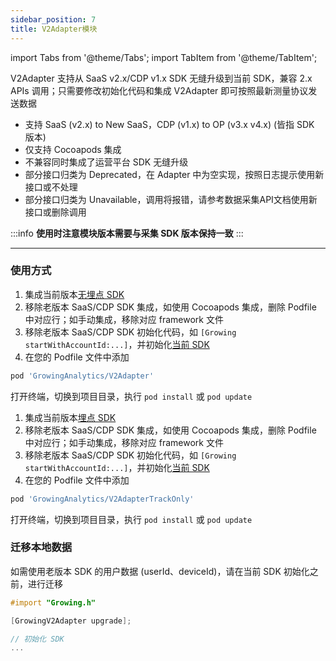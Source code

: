```yaml
---
sidebar_position: 7
title: V2Adapter模块
---
```

import Tabs from '@theme/Tabs';
import TabItem from '@theme/TabItem';

V2Adapter 支持从 SaaS v2.x/CDP v1.x SDK 无缝升级到当前 SDK，兼容 2.x APIs 调用；只需要修改初始化代码和集成 V2Adapter 即可按照最新测量协议发送数据

- 支持 SaaS (v2.x) to New SaaS，CDP (v1.x) to OP (v3.x v4.x) (皆指 SDK 版本)
- 仅支持 Cocoapods 集成
- 不兼容同时集成了运营平台 SDK 无缝升级
- 部分接口归类为 Deprecated，在 Adapter 中为空实现，按照日志提示使用新接口或不处理
- 部分接口归类为 Unavailable，调用将报错，请参考数据采集API文档使用新接口或删除调用

:::info
**使用时注意模块版本需要与采集 SDK 版本保持一致**
:::

--------

### 使用方式

<Tabs>
  <TabItem value="cocoapods" label="无埋点集成" default>

1. 集成当前版本[无埋点 SDK](/docs/ios/Introduce#无埋点-sdk-集成)
2. 移除老版本 SaaS/CDP SDK 集成，如使用 Cocoapods 集成，删除 Podfile 中对应行；如手动集成，移除对应 framework 文件
3. 移除老版本 SaaS/CDP SDK 初始化代码，如 `[Growing startWithAccountId:...]`，并初始化[当前 SDK](/docs/ios/Introduce#sdk-初始化配置)
4. 在您的 Podfile 文件中添加

```ruby
pod 'GrowingAnalytics/V2Adapter'
```

打开终端，切换到项目目录，执行 `pod install` 或 `pod update`

  </TabItem>
  <TabItem value="swiftPM" label="埋点集成">

1. 集成当前版本[埋点 SDK](/docs/ios/Introduce#埋点-sdk-集成)
2. 移除老版本 SaaS/CDP SDK 集成，如使用 Cocoapods 集成，删除 Podfile 中对应行；如手动集成，移除对应 framework 文件
3. 移除老版本 SaaS/CDP SDK 初始化代码，如 `[Growing startWithAccountId:...]`，并初始化[当前 SDK](/docs/ios/Introduce#sdk-初始化配置-1)
4. 在您的 Podfile 文件中添加

```ruby
pod 'GrowingAnalytics/V2AdapterTrackOnly'
```

打开终端，切换到项目目录，执行 `pod install` 或 `pod update`

  </TabItem>
</Tabs>

### 迁移本地数据

如需使用老版本 SDK 的用户数据 (userId、deviceId)，请在当前 SDK 初始化之前，进行迁移

```objectivec
#import "Growing.h"

[GrowingV2Adapter upgrade];

// 初始化 SDK
...
```